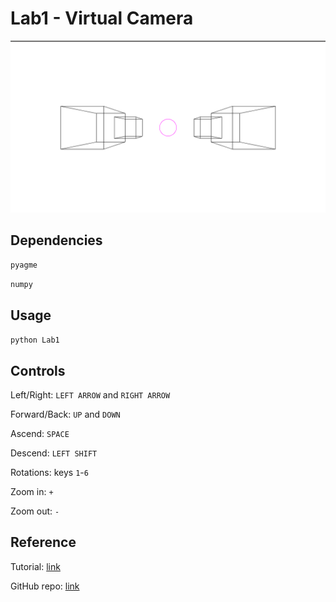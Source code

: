 # Lab1 - Virtual Camera

![Alt Text](https://github.com/McCastles/Graph/blob/master/Lab1/demo.gif)

## Dependencies

```pyagme```

```numpy```

## Usage

```python Lab1 ```

## Controls

Left/Right: `LEFT ARROW` and `RIGHT ARROW`

Forward/Back: `UP` and `DOWN`

Ascend: `SPACE`

Descend: `LEFT SHIFT`


Rotations: keys `1`-`6`


Zoom in: `+`

Zoom out: `-`

## Reference

Tutorial: [link](http://www.petercollingridge.co.uk/tutorials/3d/pygame/)

GitHub repo: [link](https://github.com/petercollingridge/code-for-blog/tree/master/pygame-3D)


